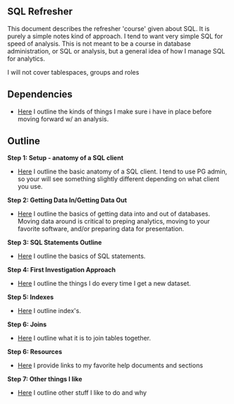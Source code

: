 SQL Refresher
-------------

This document describes the refresher 'course' given about SQL.  It is purely a simple notes kind of approach.  I tend to want very simple SQL for speed of analysis.  This is not meant to be a course in database administration, or SQL or analysis, but a general idea of how I manage SQL for analytics.  

I will not cover tablespaces, groups and roles

Dependencies
------------
- [Here](https://github.com/feomike/sql_refresher/blob/master/posts/dependencies.md) I outline the kinds of things I make sure i have in place before moving forward w/ an analysis.

Outline
-------
**Step 1: Setup - anatomy of a SQL client**
- [Here](https://github.com/feomike/sql_refresher/blob/master/posts/anatomy_of_a_SQL_client.md) I outline the basic anatomy of a SQL client.  I tend to use PG admin, so your will see something slightly different depending on what client you use.

**Step 2: Getting Data In/Getting Data Out**
- [Here](https://github.com/feomike/sql_refresher/blob/master/posts/data_in_data_out.md) I outline the basics of getting data into and out of databases.  Moving data around is critical to preping analytics, moving to your favorite software, and/or preparing data for presentation.
 
**Step 3: SQL Statements Outline**
- [Here]() I outline the basics of SQL statements.  

**Step 4: First Investigation Approach**
- [Here]() I outline the things I do every time I get a new dataset.

**Step 5: Indexes**
- [Here]() I outline index's.

**Step 6: Joins**
- [Here]() I outline what it is to join tables together.

**Step 6: Resources**
- [Here]() I provide links to my favorite help documents and sections

**Step 7: Other things I like**
- [Here]() I outline other stuff I like to do and why
